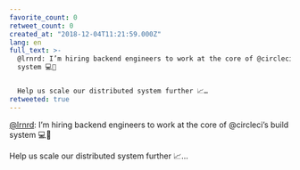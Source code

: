 ```yaml
---
favorite_count: 0
retweet_count: 0
created_at: "2018-12-04T11:21:59.000Z"
lang: en
full_text: >-
  @lrnrd: I’m hiring backend engineers to work at the core of @circleci’s build
  system 💻💯


  Help us scale our distributed system further 📈…
retweeted: true
---
```


[@lrnrd](https://twitter.com/lrnrd): I’m hiring backend engineers to work at the
core of @circleci’s build system 💻💯

Help us scale our distributed system further 📈…
